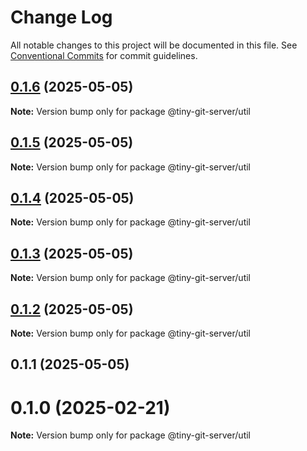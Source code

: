 # Change Log

All notable changes to this project will be documented in this file.
See [Conventional Commits](https://conventionalcommits.org) for commit guidelines.

## [0.1.6](https://github.com/funkjk/tiny-git-server/compare/v0.1.0...v0.1.6) (2025-05-05)

**Note:** Version bump only for package @tiny-git-server/util





## [0.1.5](https://github.com/funkjk/tiny-git-server/compare/v0.1.0...v0.1.5) (2025-05-05)

**Note:** Version bump only for package @tiny-git-server/util





## [0.1.4](https://github.com/funkjk/tiny-git-server/compare/v0.1.0...v0.1.4) (2025-05-05)

**Note:** Version bump only for package @tiny-git-server/util





## [0.1.3](https://github.com/funkjk/tiny-git-server/compare/v0.1.0...v0.1.3) (2025-05-05)

**Note:** Version bump only for package @tiny-git-server/util





## [0.1.2](https://github.com/funkjk/tiny-git-server/compare/v0.1.0...v0.1.2) (2025-05-05)

**Note:** Version bump only for package @tiny-git-server/util





## 0.1.1 (2025-05-05)



# 0.1.0 (2025-02-21)

**Note:** Version bump only for package @tiny-git-server/util
